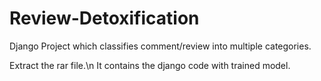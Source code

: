 # Review-Detoxification
Django Project which classifies comment/review into multiple categories.

Extract the rar file.\n
It contains the django code with trained model.
